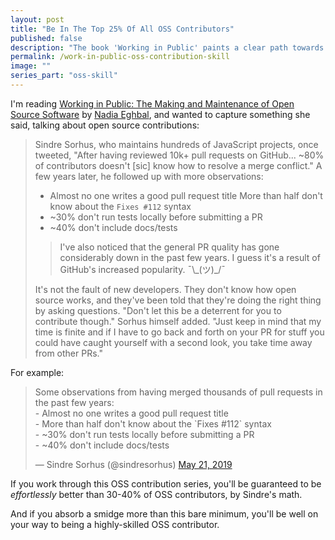 ```yaml
---
layout: post
title: "Be In The Top 25% Of All OSS Contributors"
published: false
description: "The book 'Working in Public' paints a clear path towards being a skilled OSS contributor. It doesn't necessarily make it sound appealing, but you can certainly gain the skill!"
permalink: /work-in-public-oss-contribution-skill
image: ""
series_part: "oss-skill"
---
```


I'm reading [Working in Public: The Making and Maintenance of Open Source Software](https://www.amazon.com/dp/0578675862/) by [Nadia Eghbal](https://nadiaeghbal.com/), and wanted to capture something she said, talking about open source contributions:

> Sindre Sorhus, who maintains hundreds of JavaScript projects, once tweeted, "After having reviewed 10k+ pull requests on GitHub... ~80% of contributors doesn't [sic] know how to resolve a merge conflict." A few years later, he followed up with more observations:
> 
> - Almost no one writes a good pull request title More than half don't know about the `Fixes #112` syntax
> - ~30% don't run tests locally before submitting a PR
> - ~40% don't include docs/tests
> 
>> I've also noticed that the general PR quality has gone considerably down in the past few years. I guess it's a result of GitHub's increased popularity. ¯\\\_(ツ)_\/¯ 
> 
> It's not the fault of new developers. They don't know how open source works, and they've been told that they're doing the right thing by asking questions. "Don't let this be a deterrent for you to contribute though." Sorhus himself added. "Just keep in mind that my time is finite and if I have to go back and forth on your PR for stuff you could have caught yourself with a second look, you take time away from other PRs."

For example:

<blockquote class="twitter-tweet"><p lang="en" dir="ltr">Some observations from having merged thousands of pull requests in the past few years:<br>- Almost no one writes a good pull request title<br>- More than half don&#39;t know about the `Fixes #112` syntax<br>- ~30% don&#39;t run tests locally before submitting a PR<br>- ~40% don&#39;t include docs/tests</p>&mdash; Sindre Sorhus (@sindresorhus) <a href="https://twitter.com/sindresorhus/status/1130791267393163267?ref_src=twsrc%5Etfw">May 21, 2019</a></blockquote> <script async src="https://platform.twitter.com/widgets.js" charset="utf-8"></script> 

If you work through this OSS contribution series, you'll be guaranteed to be _effortlessly_ better than 30-40% of OSS contributors, by Sindre's math. 

And if you absorb a smidge more than this bare minimum, you'll be well on your way to being a highly-skilled OSS contributor. 